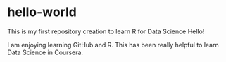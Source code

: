 # hello-world
This is my first repository creation to learn R for Data Science
Hello!

I am enjoying learning GitHub and R.
This has been really helpful to learn Data Science in Coursera.

